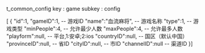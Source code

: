 t_common_config
key : game
subkey : config

[
{
"id":1,
"gameID":1,         -- 游戏ID
"name":"血流麻将",   -- 游戏名称
"type":1,           -- 游戏类型
"minPeople":4,      -- 允许最少人数
"maxPeople":4,      -- 允许最多人数
"playform":null,    -- 平台,1:安卓;2:ios
"countryID":null,   -- 国区（默认中国）
"provinceID":null,  -- 省ID
"cityID":null,      -- 市ID
"channelID":null    -- 渠道ID
}]